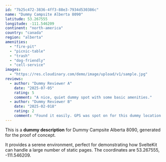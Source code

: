 ```yaml
---
id: "7b25c472-3836-4ff3-88e3-7934d530386c"
name: "Dummy Campsite Alberta 8090"
latitude: 53.267555
longitude: -111.546209
continent: "north-america"
country: "canada"
region: "alberta"
amenities:
  - "fire-pit"
  - "picnic-table"
  - "trash"
  - "dog-friendly"
  - "cell-service"
images:
  - "https://res.cloudinary.com/demo/image/upload/v1/sample.jpg"
reviews:
  - author: "Dummy Reviewer A"
    date: "2025-07-05"
    rating: 5
    comment: "A nice, quiet dummy spot with some basic amenities."
  - author: "Dummy Reviewer B"
    date: "2025-02-018"
    rating: 2
    comment: "Found it easily. GPS was spot on for this dummy location."
---
```


This is a **dummy description** for Dummy Campsite Alberta 8090, generated for the proof of concept.

It provides a serene environment, perfect for demonstrating how SvelteKit can handle a large number of static pages. The coordinates are 53.267555, -111.546209.

